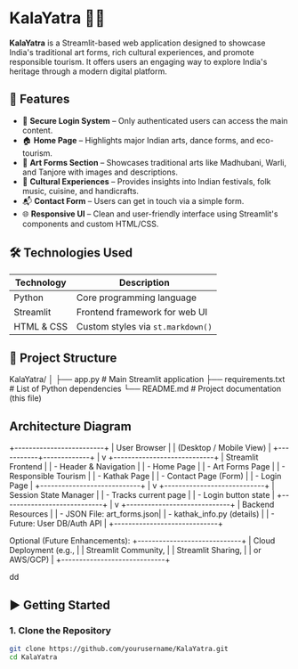 # KalaYatra 🎨🌿

**KalaYatra** is a Streamlit-based web application designed to showcase India's traditional art forms, rich cultural experiences, and promote responsible tourism. It offers users an engaging way to explore India's heritage through a modern digital platform.

## 🚀 Features

- 🔐 **Secure Login System** – Only authenticated users can access the main content.
- 🏠 **Home Page** – Highlights major Indian arts, dance forms, and eco-tourism.
- 🎨 **Art Forms Section** – Showcases traditional arts like Madhubani, Warli, and Tanjore with images and descriptions.
- 🎉 **Cultural Experiences** – Provides insights into Indian festivals, folk music, cuisine, and handicrafts.
- 📬 **Contact Form** – Users can get in touch via a simple form.
- 🌐 **Responsive UI** – Clean and user-friendly interface using Streamlit's components and custom HTML/CSS.

## 🛠️ Technologies Used

| Technology     | Description                            |
|----------------|----------------------------------------|
| Python         | Core programming language              |
| Streamlit      | Frontend framework for web UI          |
| HTML & CSS     | Custom styles via `st.markdown()`      |


## 📂 Project Structure

KalaYatra/
│
├── app.py # Main Streamlit application
├── requirements.txt # List of Python dependencies
└── README.md # Project documentation (this file)


## Architecture Diagram

+-------------------------+
|      User Browser       |
| (Desktop / Mobile View) |
+-----------+-------------+
            |
            v
+----------------------------+
|      Streamlit Frontend   |
|  - Header & Navigation     |
|  - Home Page               |
|  - Art Forms Page          |
|  - Responsible Tourism     |
|  - Kathak Page             |
|  - Contact Page (Form)     |
|  - Login Page              |
+----------------------------+
            |
            v
+----------------------------+
|    Session State Manager  |
|  - Tracks current page     |
|  - Login button state      |
+----------------------------+
            |
            v
+-----------------------------+
|       Backend Resources     |
|  - JSON File: art_forms.json|
|  - kathak_info.py (details) |
|  - Future: User DB/Auth API |
+-----------------------------+

Optional (Future Enhancements):
+-----------------------------+
|   Cloud Deployment (e.g.,   |
|     Streamlit Community,   |
|     Streamlit Sharing,     |
|     or AWS/GCP)            |
+-----------------------------+

dd
## ▶️ Getting Started

### 1. Clone the Repository

```bash
git clone https://github.com/yourusername/KalaYatra.git
cd KalaYatra
